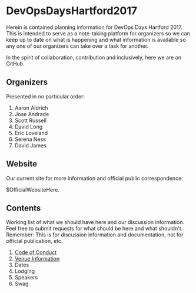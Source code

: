 # DevOpsDaysHartford2017
Herein is contained planning information for DevOps Days Hartford 2017. This is intended to serve as a note-taking platform for organizers so we can keep up to date on what is happening and what information is available so any one of our organizers can take over a task for another.

In the spirit of collaboration, contribution and inclusively, here we are on GitHub.

## Organizers
Presented in no particular order:

1. Aaron Aldrich
2. Jose Andrade
3. Scott Russell
4. David Long
5. Eric Loveland
6. Serena Ness
7. David James

## Website
Our current site for more information and official public correspondence:

$OfficialWebsiteHere.

## Contents
Working list of what we should have here and our discussion information. Feel free to submit requests for what should be here and what shouldn't. Remember: This is for discussion information and documentation, not for official publication, etc.

1. [Code of Conduct](Code_of_conduct.md)
2. [Venue Information](venue.md)
3. Dates
4. Lodging
5. Speakers
6. Swag
